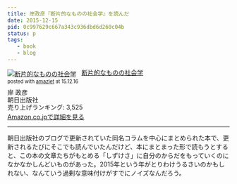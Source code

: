 ```yaml
---
title: 岸政彦『断片的なものの社会学』を読んだ
date: 2015-12-15
pid: 0c997629c667a343c936dbd6d260c04b
status: p
tags:
   - book
   - blog
---
```


<div class="amazlet-box" style="margin-bottom:0px;"><div class="amazlet-image" style="float:left;margin:0px 12px 1px 0px;"><a href="http://www.amazon.co.jp/exec/obidos/ASIN/4255008515/dotimpact-22/ref=nosim/" name="amazletlink" target="_blank"><img src="http://ecx.images-amazon.com/images/I/51RI7RB03SL._SL160_.jpg" alt="断片的なものの社会学" style="border: none;" /></a></div><div class="amazlet-info" style="line-height:120%; margin-bottom: 10px"><div class="amazlet-name" style="margin-bottom:10px;line-height:120%"><a href="http://www.amazon.co.jp/exec/obidos/ASIN/4255008515/dotimpact-22/ref=nosim/" name="amazletlink" target="_blank">断片的なものの社会学</a><div class="amazlet-powered-date" style="font-size:80%;margin-top:5px;line-height:120%">posted with <a href="http://www.amazlet.com/" title="amazlet" target="_blank">amazlet</a> at 15.12.16</div></div><div class="amazlet-detail">岸 政彦 <br />朝日出版社 <br />売り上げランキング: 3,525<br /></div><div class="amazlet-sub-info" style="float: left;"><div class="amazlet-link" style="margin-top: 5px"><a href="http://www.amazon.co.jp/exec/obidos/ASIN/4255008515/dotimpact-22/ref=nosim/" name="amazletlink" target="_blank">Amazon.co.jpで詳細を見る</a></div></div></div><div class="amazlet-footer" style="clear: left"></div></div>

---- 

朝日出版社のブログで更新されていた同名コラムを中心にまとめられた本で、更新されるたびにそこでも読んでいたんだけど、本にまとまった形で読もうとすると、この本の文章たちがもとめる「しずけさ」に自分のからだをもっていくのになかなかしんどいものがあった。2015年という年がとりわけうるさいのかもしれない、なんていう過剰な意味付けがすでにノイズなんだろう。